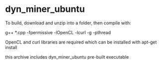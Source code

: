 # dyn_miner_ubuntu

To build, download and unzip into a folder, then compile with:

g++  *.cpp -fpermissive -lOpenCL -lcurl -g -pthread

OpenCL and curl libraries are required which can be installed with apt-get install

this archive includes dyn_miner_ubuntu pre-built executable
